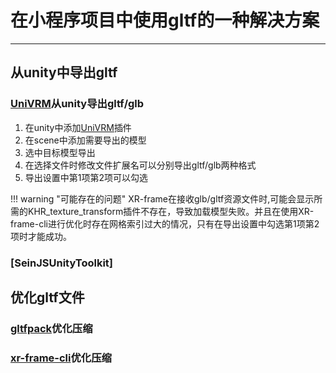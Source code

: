 # 在小程序项目中使用gltf的一种解决方案

---

## 从unity中导出gltf

### [UniVRM](https://github.com/vrm-c/UniVRM/tree/master/Assets/UniGLTF)从unity导出gltf/glb

1. 在unity中添加[UniVRM](https://github.com/vrm-c/UniVRM/tree/master/Assets/UniGLTF)插件
2. 在scene中添加需要导出的模型
3. 选中目标模型导出
4. 在选择文件时修改文件扩展名可以分别导出gltf/glb两种格式
5. 导出设置中第1项第2项可以勾选

!!! warning "可能存在的问题"
    XR-frame在接收glb/gltf资源文件时,可能会显示所需的KHR_texture_transform插件不存在，导致加载模型失败。并且在使用XR-frame-cli进行优化时存在网格索引过大的情况，只有在导出设置中勾选第1项第2项时才能成功。

### [SeinJSUnityToolkit]

## 优化gltf文件

### [gltfpack](https://meshoptimizer.org/gltf/)优化压缩

### [xr-frame-cli](https://github.com/wechat-miniprogram/xr-frame-cli)优化压缩
